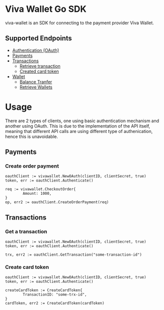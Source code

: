 # Viva Wallet Go SDK

viva-wallet is an SDK for connecting to the payment provider Viva Wallet.

## Supported Endpoints

- [Authentication (OAuth)](https://developer.vivawallet.com/apis-for-payments/payment-api/#section/Authentication)
- [Payments](https://developer.vivawallet.com/apis-for-payments/payment-api/#tag/Payments)
- [Transactions](https://developer.vivawallet.com/apis-for-payments/payment-api/#tag/Transactions)
  - [Retrieve transaction](https://developer.vivawallet.com/apis-for-payments/payment-api/#tag/Transactions/paths/~1checkout~1v2~1transactions~1{transactionId}/get)
  - [Created card token](https://developer.vivawallet.com/apis-for-payments/payment-api/#tag/Transactions/paths/~1acquiring~1v1~1cards~1tokens/post)
- [Wallet](https://developer.vivawallet.com/apis-for-payments/payment-api/#tag/Balance-Transfer)
  - [Balance Tranfer](https://developer.vivawallet.com/apis-for-payments/payment-api/#tag/Balance-Transfer)
  - [Retrieve Wallets](https://developer.vivawallet.com/apis-for-payments/payment-api/#tag/Retrieve-Wallet)


# Usage

There are 2 types of clients, one using basic authentication mechanism and another
using OAuth. This is due to the implementation of the API itself, meaning that
different API calls are using different type of authenication, hence this is unavoidable.

## Payments

### Create order payment

```golang
oauthClient := vivawallet.NewOAuth(clientID, clientSecret, true)
token, err := oauthClient.Authenticate()

req := vivawallet.CheckoutOrder{
		Amount: 1000,
}
op, err2 := oauthClient.CreateOrderPayment(req)
```

## Transactions

### Get a transaction

```golang
oauthClient := vivawallet.NewOAuth(clientID, clientSecret, true)
token, err := oauthClient.Authenticate()

trx, err2 := oauthClient.GetTransaction("some-transaction-id")
```

### Create card token

```golang
oauthClient := vivawallet.NewOAuth(clientID, clientSecret, true)
token, err := oauthClient.Authenticate()

createCardToken := CreateCardToken{
		TransactionID: "some-trx-id",
}
cardToken, err2 := CreateCardToken(cardToken)
```
